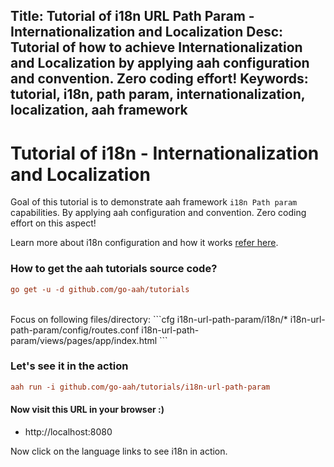 Title: Tutorial of i18n URL Path Param - Internationalization and Localization
Desc: Tutorial of how to achieve Internationalization and Localization by applying aah configuration and convention. Zero coding effort!
Keywords: tutorial, i18n, path param, internationalization, localization, aah framework
---
# Tutorial of i18n - Internationalization and Localization

Goal of this tutorial is to demonstrate aah framework `i18n Path param` capabilities. By applying aah configuration and convention. Zero coding effort on this aspect!

Learn more about i18n configuration and how it works [refer here](/i18n.html).

### How to get the aah tutorials source code?

```cfg
go get -u -d github.com/go-aah/tutorials
```

<br>
Focus on following files/directory:
```cfg
  i18n-url-path-param/i18n/*
  i18n-url-path-param/config/routes.conf
  i18n-url-path-param/views/pages/app/index.html
```

### Let's see it in the action

```cfg
aah run -i github.com/go-aah/tutorials/i18n-url-path-param
```

#### Now visit this URL in your browser :)

  * http://localhost:8080

Now click on the language links to see i18n in action.

<br><br>
